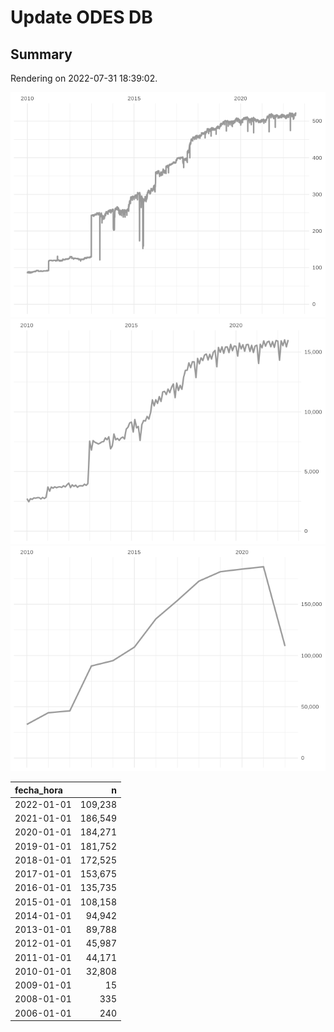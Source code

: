 
# Update ODES DB

## Summary

Rendering on 2022-07-31 18:39:02.

![](figures/unnamed-chunk-1-1.png)<!-- -->![](figures/unnamed-chunk-1-2.png)<!-- -->![](figures/unnamed-chunk-1-3.png)<!-- -->

| fecha\_hora |       n |
| :---------- | ------: |
| 2022-01-01  | 109,238 |
| 2021-01-01  | 186,549 |
| 2020-01-01  | 184,271 |
| 2019-01-01  | 181,752 |
| 2018-01-01  | 172,525 |
| 2017-01-01  | 153,675 |
| 2016-01-01  | 135,735 |
| 2015-01-01  | 108,158 |
| 2014-01-01  |  94,942 |
| 2013-01-01  |  89,788 |
| 2012-01-01  |  45,987 |
| 2011-01-01  |  44,171 |
| 2010-01-01  |  32,808 |
| 2009-01-01  |      15 |
| 2008-01-01  |     335 |
| 2006-01-01  |     240 |
